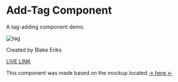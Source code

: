 # Add-Tag Component

A tag-adding component demo.

![tag](https://i.imgur.com/RU6rQM6.gif)

Created by Blake Eriks

[LIVE LINK](https://add-tag-component.netlify.app/)

This component was made based on the mockup located [-> here <-](https://dribbble.com/shots/16941063-Crew-work-Add-tag)